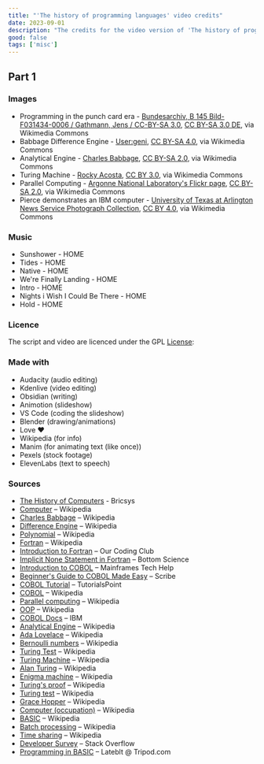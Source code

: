 ```yaml
---
title: "'The history of programming languages' video credits"
date: 2023-09-01
description: "The credits for the video version of 'The history of programming languages'."
good: false
tags: ['misc']
---
```


## Part 1

### Images

- Programming in the punch card era - [Bundesarchiv, B 145 Bild-F031434-0006 / Gathmann, Jens / CC-BY-SA 3.0](https://commons.wikimedia.org/wiki/File:Bundesarchiv_B_145_Bild-F031434-0006,_Aachen,_Technische_Hochschule,_Rechenzentrum.jpg), [CC BY-SA 3.0 DE](https://creativecommons.org/licenses/by-sa/3.0/de/deed.en), via Wikimedia Commons
- Babbage Difference Engine - [User:geni](https://commons.wikimedia.org/wiki/File:Babbage_Difference_Engine.jpg), [CC BY-SA 4.0](https://creativecommons.org/licenses/by-sa/4.0), via Wikimedia Commons
- Analytical Engine - [Charles Babbage](<https://commons.wikimedia.org/wiki/File:Babbages_Analytical_Engine,_1834-1871._(9660574685).jpg>), [CC BY-SA 2.0](https://creativecommons.org/licenses/by-sa/2.0), via Wikimedia Commons
- Turing Machine - [Rocky Acosta](https://commons.wikimedia.org/wiki/File:Turing_Machine_Model_Davey_2012.jpg), [CC BY 3.0](https://creativecommons.org/licenses/by/3.0), via Wikimedia Commons
- Parallel Computing - [Argonne National Laboratory's Flickr page](https://commons.wikimedia.org/wiki/File:IBM_Blue_Gene_P_supercomputer.jpg), [CC BY-SA 2.0](https://creativecommons.org/licenses/by-sa/2.0), via Wikimedia Commons
- Pierce demonstrates an IBM computer - [University of Texas at Arlington News Service Photograph Collection](<https://commons.wikimedia.org/wiki/File:M._L._Pierce_demonstrates_an_IBM_computer_at_the_University_of_Texas_at_Arlington_(10002859).jpg>), [CC BY 4.0](https://creativecommons.org/licenses/by/4.0), via Wikimedia Commons

### Music

- Sunshower - HOME
- Tides - HOME
- Native - HOME
- We're Finally Landing - HOME
- Intro - HOME
- Nights i Wish I Could Be There - HOME
- Hold - HOME

### Licence

The script and video are licenced under the GPL [License](https://www.gnu.org/licenses/gpl-3.0.en.html):

### Made with

- Audacity (audio editing)
- Kdenlive (video editing)
- Obsidian (writing)
- Animotion (slideshow)
- VS Code (coding the slideshow)
- Blender (drawing/animations)
- Love ❤️
- Wikipedia (for info)
- Manim (for animating text (like once))
- Pexels (stock footage)
- ElevenLabs (text to speech)

### Sources

- [The History of Computers](https://www.bricsys.com/en-gb/blog/who-invented-computers) - Bricsys
- [Computer](https://en.wikipedia.org/wiki/Computer) – Wikipedia
- [Charles Babbage](https://en.wikipedia.org/wiki/Charles_Babbage) – Wikipedia
- [Difference Engine](https://en.wikipedia.org/wiki/Difference_engine) – Wikipedia
- [Polynomial](https://en.wikipedia.org/wiki/Polynomial) – Wikipedia
- [Fortran](https://en.wikipedia.org/wiki/Fortran) – Wikipedia
- [Introduction to Fortran](https://ourcodingclub.github.io/tutorials/fortran-intro/) – Our Coding Club
- [Implicit None Statement in Fortran](https://www.bottomscience.com/implicit-none-statement-how-to-use-it-fortran/) – Bottom Science
- [Introduction to COBOL](https://www.mainframestechhelp.com/tutorials/cobol/introduction.htm) – Mainframes Tech Help
- [Beginner's Guide to COBOL Made Easy](https://scribe.rip/modern-mainframe/beginners-guide-cobol-made-easy-introduction-ecf2f611ac76) – Scribe
- [COBOL Tutorial](https://www.tutorialspoint.com/cobol/index.htm) – TutorialsPoint
- [COBOL](https://en.wikipedia.org/wiki/COBOL?useskin=vector#History_and_specification) – Wikipedia
- [Parallel computing](https://en.wikipedia.org/wiki/Parallel_computing?useskin=vector) – Wikipedia
- [OOP](https://en.wikipedia.org/wiki/Object-oriented_programming?useskin=vector) – Wikipedia
- [COBOL Docs](https://www.ibm.com/docs/en/cobol-zos) – IBM
- [Analytical Engine](https://en.wikipedia.org/wiki/Analytical_engine?useskin=vector) – Wikipedia
- [Ada Lovelace](https://en.wikipedia.org/wiki/Ada_Lovelace?useskin=vector) – Wikipedia
- [Bernoulli numbers](https://en.wikipedia.org/wiki/Bernoulli_number) – Wikipedia
- [Turing Test](https://en.wikipedia.org/wiki/Turing_test?useskin=vector) – Wikipedia
- [Turing Machine](https://en.wikipedia.org/wiki/Turing_machine?useskin=vector) – Wikipedia
- [Alan Turing](https://en.wikipedia.org/w/index.php?title=Alan_Turing&useskin=vector) – Wikipedia
- [Enigma machine](https://en.wikipedia.org/wiki/Enigma_machine?useskin=vector) – Wikipedia
- [Turing's proof](https://en.wikipedia.org/wiki/Turing%27s_proof?useskin=vector) – Wikipedia
- [Turing test](https://en.wikipedia.org/wiki/Turing_test?useskin=vector) – Wikipedia
- [Grace Hopper](https://en.wikipedia.org/wiki/Grace_Hopper?useskin=vector) – Wikipedia
- [Computer (occupation)](https://en.wikipedia.org/w/index.php?title=Computer_%28occupation%29&useskin=vector) – Wikipedia
- [BASIC](https://en.wikipedia.org/wiki/BASIC?useskin=vector) – Wikipedia
- [Batch processing](https://en.wikipedia.org/wiki/Batch_processing?useskin=vector) – Wikipedia
- [Time sharing](https://en.wikipedia.org/wiki/Time-sharing?useskin=vector) – Wikipedia
- [Developer Survey](https://survey.stackoverflow.co/2023/#most-popular-technologies-language) – Stack Overflow
- [Programming in BASIC](https://lateblt.tripod.com/basic.htm) – Lateblt @ Tripod.com
